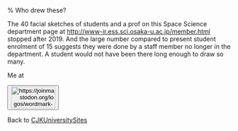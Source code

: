 % Who drew these?

The 40 facial sketches of students and a prof on this Space Science department page at http://www-ir.ess.sci.osaka-u.ac.jp/member.html stopped after 2019. And the large number compared to present student enrolment of 15 suggests they were done by a staff member no longer in the department. A student would not have been there long enough to draw so many.


Me at
<form action='https://mastodon.sdf.org/@drbean'>
<button type='submit' class='btn'>
<img src='./mastodon.svg'
alt='https://joinmastodon.org/logos/wordmark-black-text.svg'
style='width:100px;height:50px'/>
</button></form>

Back to [CJKUniversitySites](CJKUniversitySites.html)
